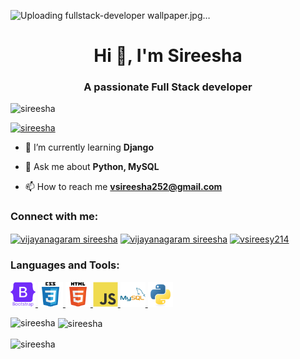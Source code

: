 ![Uploading fullstack-developer wallpaper.jpg…]()

<h1 align="center">Hi 👋, I'm Sireesha</h1>
<h3 align="center">A passionate Full Stack developer</h3>

<p align="left"> <img src="https://komarev.com/ghpvc/?username=sireesha&label=Profile%20views&color=0e75b6&style=flat" alt="sireesha" /> </p>

<p align="left"> <a href="https://github.com/ryo-ma/github-profile-trophy"><img src="https://github-profile-trophy.vercel.app/?username=sireesha" alt="sireesha" /></a> </p>

- 🌱 I’m currently learning **Django**

- 💬 Ask me about **Python, MySQL**

- 📫 How to reach me **vsireesha252@gmail.com**

<h3 align="left">Connect with me:</h3>
<p align="left">
<a href="https://linkedin.com/in/vijayanagaram sireesha" target="blank"><img align="center" src="https://raw.githubusercontent.com/rahuldkjain/github-profile-readme-generator/master/src/images/icons/Social/linked-in-alt.svg" alt="vijayanagaram sireesha" height="30" width="40" /></a>
<a href="https://www.hackerrank.com/vijayanagaram sireesha" target="blank"><img align="center" src="https://raw.githubusercontent.com/rahuldkjain/github-profile-readme-generator/master/src/images/icons/Social/hackerrank.svg" alt="vijayanagaram sireesha" height="30" width="40" /></a>
<a href="https://auth.geeksforgeeks.org/user/vsireesy214" target="blank"><img align="center" src="https://raw.githubusercontent.com/rahuldkjain/github-profile-readme-generator/master/src/images/icons/Social/geeks-for-geeks.svg" alt="vsireesy214" height="30" width="40" /></a>
</p>

<h3 align="left">Languages and Tools:</h3>
<p align="left"> <a href="https://getbootstrap.com" target="_blank" rel="noreferrer"> <img src="https://raw.githubusercontent.com/devicons/devicon/master/icons/bootstrap/bootstrap-plain-wordmark.svg" alt="bootstrap" width="40" height="40"/> </a> <a href="https://www.w3schools.com/css/" target="_blank" rel="noreferrer"> <img src="https://raw.githubusercontent.com/devicons/devicon/master/icons/css3/css3-original-wordmark.svg" alt="css3" width="40" height="40"/> </a> <a href="https://www.w3.org/html/" target="_blank" rel="noreferrer"> <img src="https://raw.githubusercontent.com/devicons/devicon/master/icons/html5/html5-original-wordmark.svg" alt="html5" width="40" height="40"/> </a> <a href="https://developer.mozilla.org/en-US/docs/Web/JavaScript" target="_blank" rel="noreferrer"> <img src="https://raw.githubusercontent.com/devicons/devicon/master/icons/javascript/javascript-original.svg" alt="javascript" width="40" height="40"/> </a> <a href="https://www.mysql.com/" target="_blank" rel="noreferrer"> <img src="https://raw.githubusercontent.com/devicons/devicon/master/icons/mysql/mysql-original-wordmark.svg" alt="mysql" width="40" height="40"/> </a> <a href="https://www.python.org" target="_blank" rel="noreferrer"> <img src="https://raw.githubusercontent.com/devicons/devicon/master/icons/python/python-original.svg" alt="python" width="40" height="40"/> </a> </p>

<p><img align="left" src="https://github-readme-stats.vercel.app/api/top-langs?username=sireesha&show_icons=true&locale=en&layout=compact" alt="sireesha" /></p>

<p>&nbsp;<img align="center" src="https://github-readme-stats.vercel.app/api?username=sireesha&show_icons=true&locale=en" alt="sireesha" /></p>

<p><img align="center" src="https://github-readme-streak-stats.herokuapp.com/?user=sireesha&" alt="sireesha" /></p>
